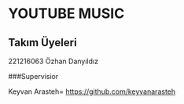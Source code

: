 # YOUTUBE MUSIC


## Takım Üyeleri


221216063 Özhan Danyıldız


###Supervisior


Keyvan Arasteh= https://github.com/keyvanarasteh
